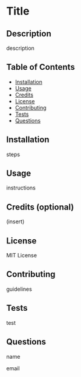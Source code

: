 
  # Title

  ## Description

  description

  ## Table of Contents

  - [Installation](#installation)
  - [Usage](#usage)
  - [Credits](#credits)
  - [License](#license)
  - [Contributing](#contributing)
  - [Tests](#tests)
  - [Questions](#questions)

  ## Installation
  
  steps

  ## Usage

  instructions

  ## Credits (optional)

  (insert)

  ## License

  MIT License

  ## Contributing

  guidelines

  ## Tests

  test

  ## Questions

  name

  email

  